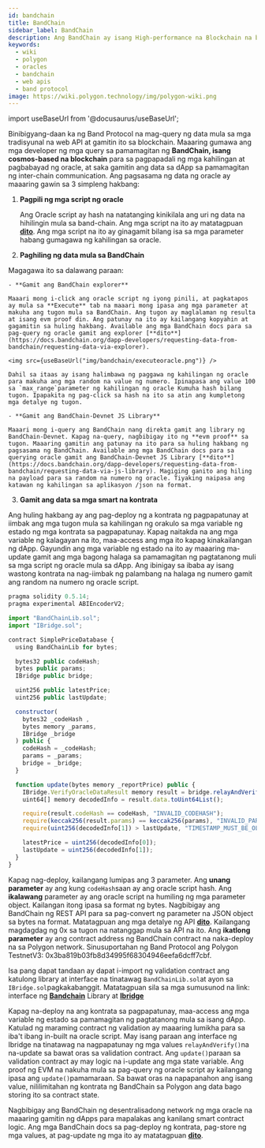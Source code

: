 ```yaml
---
id: bandchain
title: BandChain
sidebar_label: BandChain
description: Ang BandChain ay isang High-performance na Blockchain na binuo para sa Oracle ng Data para sa query data mula sa tradisyonal na web API
keywords:
  - wiki
  - polygon
  - oracles
  - bandchain
  - web apis
  - band protocol
image: https://wiki.polygon.technology/img/polygon-wiki.png
---
```

import useBaseUrl from '@docusaurus/useBaseUrl';

Binibigyang-daan ka ng Band Protocol na mag-query ng data mula sa mga tradisyunal na web API at gamitin ito sa blockchain. Maaaring gumawa ang mga developer ng mga query sa pamamagitan ng **BandChain, isang cosmos-based na blockchain** para sa pagpapadali ng mga kahilingan at pagbabayad ng oracle, at saka gamitin ang data sa dApp sa pamamagitan ng inter-chain communication. Ang pagsasama ng data ng oracle ay maaaring gawin sa 3 simpleng hakbang:

1. **Pagpili ng mga script ng oracle**

    Ang Oracle script ay  hash na natatanging kinikilala ang uri ng data na hihilingin mula sa band-chain. Ang mga script na ito ay matatagpuan [**dito**](https://guanyu-devnet.cosmoscan.io/oracle-scripts). Ang mga script na ito ay ginagamit bilang isa sa mga parameter habang gumagawa ng kahilingan sa oracle.

2. **Paghiling ng data mula sa BandChain**

Magagawa ito sa dalawang paraan:

    - **Gamit ang BandChain explorer**

    Maaari mong i-click ang oracle script ng iyong pinili, at pagkatapos ay mula sa **Execute** tab na maaari mong ipasa ang mga parameter at makuha ang tugon mula sa BandChain. Ang tugon ay maglalaman ng resulta at isang evm proof din. Ang patunay na ito ay kailangang kopyahin at gagamitin sa huling hakbang. Available ang mga BandChain docs para sa pag-query ng oracle gamit ang explorer [**dito**](https://docs.bandchain.org/dapp-developers/requesting-data-from-bandchain/requesting-data-via-explorer).

    <img src={useBaseUrl("img/bandchain/executeoracle.png")} />

    Dahil sa itaas ay isang halimbawa ng paggawa ng kahilingan ng oracle para makuha ang mga random na value ng numero. Ipinapasa ang value 100 sa `max_range`parameter ng kahilingan ng oracle Kumuha hash bilang tugon. Ipapakita ng pag-click sa hash na ito sa atin ang kumpletong mga detalye ng tugon.

    - **Gamit ang BandChain-Devnet JS Library**

    Maaari mong i-query ang BandChain nang direkta gamit ang library ng BandChain-Devnet. Kapag na-query, nagbibigay ito ng **evm proof** sa tugon. Maaaring gamitin ang patunay na ito para sa huling hakbang ng pagsasama ng BandChain. Available ang mga BandChain docs para sa querying oracle gamit ang BandChain-Devnet JS Library [**dito**](https://docs.bandchain.org/dapp-developers/requesting-data-from-bandchain/requesting-data-via-js-library). Magiging ganito ang hiling na payload para sa random na numero ng oracle. Tiyaking naipasa ang katawan ng kahilingan sa aplikasyon /json na format.

3. **Gamit ang data sa mga smart na kontrata**

Ang huling hakbang ay ang pag-deploy ng a kontrata ng pagpapatunay at iimbak ang mga tugon mula sa kahilingan ng orakulo sa mga variable ng estado ng mga kontrata sa pagpapatunay. Kapag naitakda na ang mga variable ng kalagayan na ito, maa-access ang mga ito kapag kinakailangan ng dApp. Gayundin ang mga variable ng estado na ito ay maaaring ma-update gamit ang mga bagong halaga sa pamamagitan ng pagtatanong muli sa mga script ng oracle mula sa dApp. Ang ibinigay sa ibaba ay isang wastong kontrata na nag-iimbak ng palambang na halaga ng numero gamit ang random na numero ng oracle script.

  ```jsx
  pragma solidity 0.5.14;
  pragma experimental ABIEncoderV2;

  import "BandChainLib.sol";
  import "IBridge.sol";

  contract SimplePriceDatabase {
    using BandChainLib for bytes;

    bytes32 public codeHash;
    bytes public params;
    IBridge public bridge;

    uint256 public latestPrice;
    uint256 public lastUpdate;

    constructor(
      bytes32 _codeHash ,
      bytes memory _params,
      IBridge _bridge
    ) public {
      codeHash = _codeHash;
      params = _params;
      bridge = _bridge;
    }

    function update(bytes memory _reportPrice) public {
      IBridge.VerifyOracleDataResult memory result = bridge.relayAndVerify(_reportPrice);
      uint64[] memory decodedInfo = result.data.toUint64List();

      require(result.codeHash == codeHash, "INVALID_CODEHASH");
      require(keccak256(result.params) == keccak256(params), "INVALID_PARAMS");
      require(uint256(decodedInfo[1]) > lastUpdate, "TIMESTAMP_MUST_BE_OLDER_THAN_THE_LAST_UPDATE");

      latestPrice = uint256(decodedInfo[0]);
      lastUpdate = uint256(decodedInfo[1]);
    }
  }
  ```

Kapag nag-deploy, kailangang lumipas ang 3 parameter. Ang **unang parameter** ay ang kung `codeHash`saan ay ang oracle script hash. Ang **ikalawang** parameter ay ang oracle script na humiling ng mga parameter object. Kailangan itong ipasa sa format ng bytes. Nagbibigay ang BandChain ng REST API para sa pag-convert ng parameter na JSON object sa bytes na format. Matatagpuan ang mga detalye ng API [**dito**](https://docs.bandchain.org/references/encoding-params). Kailangang magdagdag ng 0x sa tugon na natanggap mula sa API na ito. Ang **ikatlong parameter** ay ang contract address ng BandChain contract na naka-deploy na sa Polygon network. Sinusuportahan ng Band Protocol ang Polygon TestnetV3: 0x3ba819b03fb8d34995f68304946eefa6dcff7cbf.

Isa pang dapat tandaan ay dapat i-import ng validation contract ang katulong library at interface na tinatawag `BandChainLib.sol`at ayon sa `IBridge.sol`pagkakabanggit. Matatagpuan sila sa mga sumusunod na link: interface ng [**Bandchain**](https://docs.bandchain.org/references/bandchainlib-library) Library at [**Ibridge**](https://docs.bandchain.org/references/ibridge-interface)

Kapag na-deploy na ang kontrata sa pagpapatunay, maa-access ang mga variable ng estado sa pamamagitan ng pagtatanong mula sa isang dApp. Katulad ng maraming contract ng validation ay maaaring lumikha para sa iba't ibang in-built na oracle script. May isang paraan ang interface ng Ibridge na tinatawag na nagpapatunay ng mga values `relayAndVerify()`na na-update sa bawat oras sa validation contract. Ang `update()`paraan sa validation contract ay may logic na i-update ang mga state variable. Ang proof ng EVM na nakuha mula sa pag-query ng oracle script ay kailangang ipasa ang `update()`pamamaraan. Sa bawat oras na napapanahon ang isang value, nililimitahan ng kontrata ng BandChain sa Polygon ang data bago storing ito sa contract state.

Nagbibigay ang BandChain ng desentralisadong network ng mga oracle na maaaring gamitin ng dApps para mapalakas ang kanilang smart contract logic. Ang mga BandChain docs sa pag-deploy ng kontrata, pag-store ng mga values, at pag-update ng mga ito ay matatagpuan [**dito**](https://docs.bandchain.org/dapp-developers/requesting-data-from-bandchain/requesting-data-via-js-library).